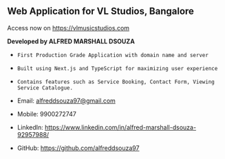 ## Web Application for VL Studios, Bangalore

Access now on
  https://vlmusicstudios.com
  

**Developed by ALFRED MARSHALL DSOUZA**

- `First Production Grade Application with domain name and server`
- `Built using Next.js and TypeScript for maximizing user experience`
- `Contains features such as Service Booking, Contact Form, Viewing Service Catalogue.`


- Email: alfreddsouza97@gmail.com
- Mobile: 9900272747
- LinkedIn: https://www.linkedin.com/in/alfred-marshall-dsouza-92957988/
- GitHub: https://github.com/alfreddsouza97
